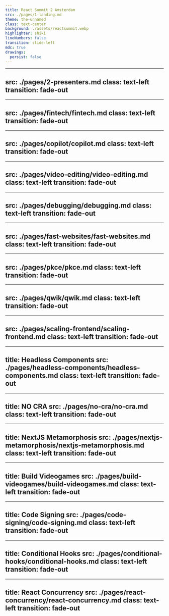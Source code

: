 ```yaml
---
title: React Summit 2 Amsterdam
src: ./pages/1-landing.md
theme: the-unnamed
class: text-center
background: ./assets/reactsummit.webp
highlighter: shiki
lineNumbers: false
transition: slide-left
mdc: true
drawings:
  persist: false
---
```


---
src: ./pages/2-presenters.md
class: text-left
transition: fade-out
---

---
src: ./pages/fintech/fintech.md
class: text-left
transition: fade-out
---

---
src: ./pages/copilot/copilot.md
class: text-left
transition: fade-out
---

---
src: ./pages/video-editing/video-editing.md
class: text-left
transition: fade-out
---

---
src: ./pages/debugging/debugging.md
class: text-left
transition: fade-out
---

---
src: ./pages/fast-websites/fast-websites.md
class: text-left
transition: fade-out
---

---
src: ./pages/pkce/pkce.md
class: text-left
transition: fade-out
---

---
src: ./pages/qwik/qwik.md
class: text-left
transition: fade-out
---

---
src: ./pages/scaling-frontend/scaling-frontend.md
class: text-left
transition: fade-out
---

---
title: Headless Components
src: ./pages/headless-components/headless-components.md
class: text-left
transition: fade-out
---

---
title: NO CRA
src: ./pages/no-cra/no-cra.md
class: text-left
transition: fade-out
---

---
title: NextJS Metamorphosis
src: ./pages/nextjs-metamorphosis/nextjs-metamorphosis.md
class: text-left
transition: fade-out
---

---
title: Build Videogames
src: ./pages/build-videogames/build-videogames.md
class: text-left
transition: fade-out
---

---
title: Code Signing
src: ./pages/code-signing/code-signing.md
class: text-left
transition: fade-out
---

---
title: Conditional Hooks
src: ./pages/conditional-hooks/conditional-hooks.md
class: text-left
transition: fade-out
---

---
title: React Concurrency
src: ./pages/react-concurrency/react-concurrency.md
class: text-left
transition: fade-out
---
